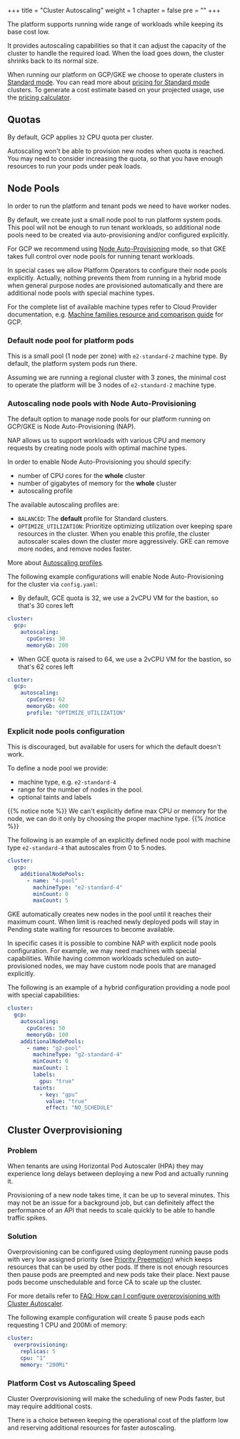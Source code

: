 +++
title = "Cluster Autoscaling"
weight = 1
chapter = false
pre = ""
+++

The platform supports running wide range of workloads while keeping its base cost low.

It provides autoscaling capabilities so that it can adjust the capacity of the cluster to handle the required load.
When the load goes down, the cluster shrinks back to its normal size.

When running our platform on GCP/GKE we choose to operate clusters in [Standard mode](https://cloud.google.com/kubernetes-engine/docs/concepts/types-of-clusters#modes). 
You can read more about [pricing for Standard mode](https://cloud.google.com/kubernetes-engine/pricing#standard_mode) clusters.
To generate a cost estimate based on your projected usage, use the [pricing calculator](https://cloud.google.com/products/calculator).

## Quotas

By default, GCP applies `32` CPU quota per cluster.

Autoscaling won't be able to provision new nodes when quota is reached.
You may need to consider increasing the quota, so that you have enough resources to run your pods under peak loads.

## Node Pools

In order to run the platform and tenant pods we need to have worker nodes.

By default, we create just a small node pool to run platform system pods.
This pool will not be enough to run tenant workloads, so additional node pools need to be created via auto-provisioning and/or configured explicitly.

For GCP we recommend using [Node Auto-Provisioning](https://cloud.google.com/kubernetes-engine/docs/concepts/node-auto-provisioning) mode, so that GKE takes full control over node pools for running tenant workloads.

In special cases we allow Platform Operators to configure their node pools explicitly. Actually, nothing prevents them from running in a hybrid mode when general purpose nodes are provisioned automatically and
there are additional node pools with special machine types.

For the complete list of available machine types refer to Cloud Provider documentation, e.g. [Machine families resource and comparison guide](https://cloud.google.com/compute/docs/machine-resource) for GCP.

### Default node pool for platform pods

This is a small pool (1 node per zone) with `e2-standard-2` machine type.
By default, the platform system pods run there.

Assuming we are running a regional cluster with 3 zones, the minimal cost to operate the platform will be 3 nodes of `e2-standard-2` machine type.

### Autoscaling node pools with Node Auto-Provisioning

The default option to manage node pools for our platform running on GCP/GKE is Node Auto-Provisioning (NAP).

NAP allows us to support workloads with various CPU and memory requests by creating node pools with optimal machine types.

In order to enable Node Auto-Provisioning you should specify:
- number of CPU cores for the **whole** cluster
- number of gigabytes of memory for the **whole** cluster
- autoscaling profile

The available autoscaling profiles are:
- `BALANCED`: The **default** profile for Standard clusters.
- `OPTIMIZE_UTILIZATION`: Prioritize optimizing utilization over keeping spare resources in the cluster.
  When you enable this profile, the cluster autoscaler scales down the cluster more aggressively.
  GKE can remove more nodes, and remove nodes faster.

More about [Autoscaling profiles](https://cloud.google.com/kubernetes-engine/docs/concepts/cluster-autoscaler#autoscaling_profiles).

The following example configurations will enable Node Auto-Provisioning for the cluster via `config.yaml`:

- By default, GCE quota is 32, we use a 2vCPU VM for the bastion, so that's 30 cores left

```yaml
cluster:
  gcp:
    autoscaling:
      cpuCores: 30
      memoryGb: 200
```

- When GCE quota is raised to 64, we use a 2vCPU VM for the bastion, so that's 62 cores left

```yaml
cluster:
  gcp:
    autoscaling:
      cpuCores: 62
      memoryGb: 400
      profile: "OPTIMIZE_UTILIZATION"
```

### Explicit node pools configuration

This is discouraged, but available for users for which the default doesn't work.

To define a node pool we provide:
- machine type, e.g. `e2-standard-4`
- range for the number of nodes in the pool.
- optional taints and labels

{{% notice note %}}
We can't explicitly define max CPU or memory for the node, we can do it only by choosing the proper machine type.
{{% /notice %}}

The following is an example of an explicitly defined node pool with machine type `e2-standard-4` that 
autoscales from 0 to 5 nodes.

```yaml
cluster:
  gcp:
    additionalNodePools:
      - name: "4-pool"
        machineType: "e2-standard-4"
        minCount: 0
        maxCount: 5
```

GKE automatically creates new nodes in the pool until it reaches their maximum count.
When limit is reached newly deployed pods will stay in Pending state waiting for resources to become available.

In specific cases it is possible to combine NAP with explicit node pools configuration. For example,
we may need machines with special capabilities. While having common workloads scheduled on auto-provisioned nodes,
we may have custom node pools that are managed explicitly.

The following is an example of a hybrid configuration providing a node pool with special capabilities:

```yaml
cluster:
  gcp:
    autoscaling:
      cpuCores: 50
      memoryGb: 100
    additionalNodePools:
      - name: "g2-pool"
        machineType: "g2-standard-4"
        minCount: 0
        maxCount: 1
        labels:
          gpu: "true"
        taints:
          - key: "gpu"
            value: "true"
            effect: "NO_SCHEDULE"
```

## Cluster Overprovisioning

### Problem

When tenants are using Horizontal Pod Autoscaler (HPA) they may experience long delays between deploying a new Pod and actually running it.

Provisioning of a new node takes time, it can be up to several minutes. This may not be an issue for a background job, but can definitely affect the performance of an API
that needs to scale quickly to be able to handle traffic spikes.

### Solution

Overprovisioning can be configured using deployment running pause pods with very low assigned priority (see [Priority Preemption](https://kubernetes.io/docs/concepts/configuration/pod-priority-preemption/)) which keeps resources that can be used by other pods.
If there is not enough resources then pause pods are preempted and new pods take their place.
Next pause pods become unschedulable and force CA to scale up the cluster.

For more details refer to [FAQ: How can I configure overprovisioning with Cluster Autoscaler](https://github.com/kubernetes/autoscaler/blob/master/cluster-autoscaler/FAQ.md#how-can-i-configure-overprovisioning-with-cluster-autoscaler).

The following example configuration will create 5 pause pods each requesting 1 CPU and 200Mi of memory:

```yaml
cluster:
  overprovisioning:
    replicas: 5
    cpu: "1"
    memory: "200Mi"
```

### Platform Cost vs Autoscaling Speed

Cluster Overprovisioning will make the scheduling of new Pods faster, but may require additional costs. 

There is a choice between keeping the operational cost of the platform low and reserving additional resources for faster autoscaling. 
